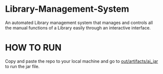# Library-Management-System
An automated Library management system that manages and controls all the manual functions of a Library easily through an interactive interface.

# HOW TO RUN
Copy and paste the repo to your local machine and go to <a href="out/artifacts/ai_jar">out/artifacts/ai_jar</a> to run the jar file.
